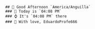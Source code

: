 
        ## 👋 Good Afternoon `America/Anguilla`
        ### 📅 Today is `04:08 PM`
        ### ⌚ It's `04:08 PM` there
        ### 🎩 With love, EduardoProfe666 
        